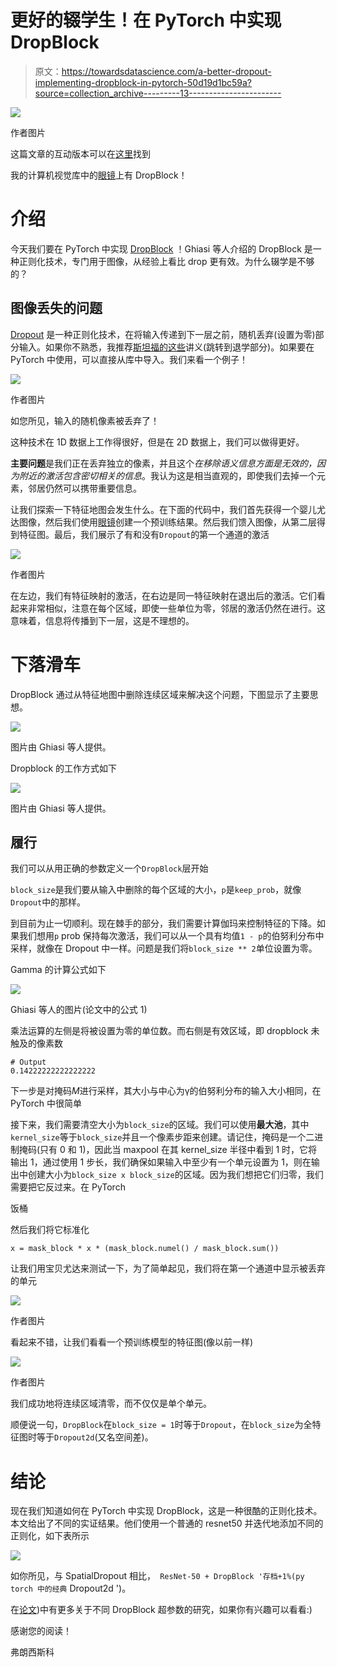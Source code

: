 # 更好的辍学生！在 PyTorch 中实现 DropBlock

> 原文：<https://towardsdatascience.com/a-better-dropout-implementing-dropblock-in-pytorch-50d19d1bc59a?source=collection_archive---------13----------------------->

![](img/98120d1e8bf2007c6a023c0667d94c09.png)

作者图片

这篇文章的互动版本可以在[这里](https://github.com/FrancescoSaverioZuppichini/DropBlock)找到

我的计算机视觉库中的[眼镜](https://github.com/FrancescoSaverioZuppichini/glasses)上有 DropBlock！

# 介绍

今天我们要在 PyTorch 中实现 [DropBlock](https://arxiv.org/abs/1810.12890) ！Ghiasi 等人介绍的 DropBlock 是一种正则化技术，专门用于图像，从经验上看比 drop 更有效。为什么辍学是不够的？

## 图像丢失的问题

[Dropout](https://jmlr.org/papers/v15/srivastava14a.html) 是一种正则化技术，在将输入传递到下一层之前，随机丢弃(设置为零)部分输入。如果你不熟悉，我推荐[斯坦福的这些](https://cs231n.github.io/neural-networks-2/)讲义(跳转到退学部分)。如果要在 PyTorch 中使用，可以直接从库中导入。我们来看一个例子！

![](img/a5706745a8df6cd5520337e2554aa63c.png)

作者图片

如您所见，输入的随机像素被丢弃了！

这种技术在 1D 数据上工作得很好，但是在 2D 数据上，我们可以做得更好。

**主要问题**是我们正在丢弃独立的像素，并且这个*在移除语义信息方面是无效的，因为附近的激活包含密切相关的信息*。我认为这是相当直观的，即使我们去掉一个元素，邻居仍然可以携带重要信息。

让我们探索一下特征地图会发生什么。在下面的代码中，我们首先获得一个婴儿尤达图像，然后我们使用[眼镜](https://github.com/FrancescoSaverioZuppichini/glasses)创建一个预训练结果。然后我们馈入图像，从第二层得到特征图。最后，我们展示了有和没有`Dropout`的第一个通道的激活

![](img/5a22ab217667ca29afc05ad98e1a70c6.png)

作者图片

在左边，我们有特征映射的激活，在右边是同一特征映射在退出后的激活。它们看起来非常相似，注意在每个区域，即使一些单位为零，邻居的激活仍然在进行。这意味着，信息将传播到下一层，这是不理想的。

# 下落滑车

DropBlock 通过从特征地图中删除连续区域来解决这个问题，下图显示了主要思想。

![](img/1cde73539e3dd3778511ea42e8718faa.png)

图片由 Ghiasi 等人提供。

Dropblock 的工作方式如下

![](img/fb45fd7973c167c12a81e2bd9fd7a5cd.png)

图片由 Ghiasi 等人提供。

## 履行

我们可以从用正确的参数定义一个`DropBlock`层开始

`block_size`是我们要从输入中删除的每个区域的大小，`p`是`keep_prob`，就像`Dropout`中的那样。

到目前为止一切顺利。现在棘手的部分，我们需要计算伽玛来控制特征的下降。如果我们想用`p` prob 保持每次激活，我们可以从一个具有均值`1 - p`的伯努利分布中采样，就像在 Dropout 中一样。问题是我们将`block_size ** 2`单位设置为零。

Gamma 的计算公式如下

![](img/6faacf893cbca8a59dda41a81eb0ea07.png)

Ghiasi 等人的图片(论文中的公式 1)

乘法运算的左侧是将被设置为零的单位数。而右侧是有效区域，即 dropblock 未触及的像素数

```
# Output
0.14222222222222222 
```

下一步是对掩码$M$进行采样，其大小与中心为γ的伯努利分布的输入大小相同，在 PyTorch 中很简单

接下来，我们需要清空大小为`block_size`的区域。我们可以使用**最大池**，其中`kernel_size`等于`block_size`并且一个像素步距来创建。请记住，掩码是一个二进制掩码(只有 0 和 1)，因此当 maxpool 在其 kernel_size 半径中看到 1 时，它将输出 1，通过使用 1 步长，我们确保如果输入中至少有一个单元设置为 1，则在输出中创建大小为`block_size x block_size`的区域。因为我们想把它们归零，我们需要把它反过来。在 PyTorch

饭桶

然后我们将它标准化

```
x = mask_block * x * (mask_block.numel() / mask_block.sum())
```

让我们用宝贝尤达来测试一下，为了简单起见，我们将在第一个通道中显示被丢弃的单元

![](img/1f3fefb64c7677711ba7a3d49900428a.png)

作者图片

看起来不错，让我们看看一个预训练模型的特征图(像以前一样)

![](img/963935d2f671910b79d87cb4be0edc6b.png)

作者图片

我们成功地将连续区域清零，而不仅仅是单个单元。

顺便说一句，`DropBlock`在`block_size = 1`时等于`Dropout`，在`block_size`为全特征图时等于`Dropout2d`(又名空间差)。

# 结论

现在我们知道如何在 PyTorch 中实现 DropBlock，这是一种很酷的正则化技术。本文给出了不同的实证结果。他们使用一个普通的 resnet50 并迭代地添加不同的正则化，如下表所示

![](img/bca8ea81374b1200a0d823518e7a3be5.png)

如你所见，与 SpatialDropout 相比，` ResNet-50 + DropBlock '存档+1%(py torch 中的经典` Dropout2d ')。

在[论文](https://arxiv.org/pdf/1810.12890.pdf))中有更多关于不同 DropBlock 超参数的研究，如果你有兴趣可以看看:)

感谢您的阅读！

弗朗西斯科